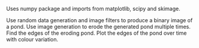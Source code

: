 Uses numpy package and imports from matplotlib, scipy and skimage.

Use random data generation and image filters to produce a binary image of a pond.
Use image generation to erode the generated pond multiple times.
Find the edges of the eroding pond.
Plot the edges of the pond over time with colour variation.
